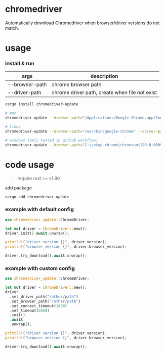 # chromedriver

Automatically download Chromedriver when browser/driver versions do not match.

# usage

### install & run

|args|description|
|-|-|
|--browser-path|chrome browser path|
|--driver-path|chrome driver path, create when file not exist|

```bash
cargo install chromedriver-update

# mac
chromedriver-update --browser-path="/Applications/Google Chrome.app/Contents/MacOS/Google Chrome" --driver-path="/usr/local/bin/chromedriver"

# linux
chromedriver-update --browser-path="/usr/bin/google-chrome" --driver-path="/usr/bin/chromedriver"

# windows (only tested in github workflow)
chromedriver-update --browser-path="C:\setup-chrome\chromium\120.0.6099.109\x64\chrome.exe" --driver-path="C:\setup-chrome\chromedriver.exe"
```

# code usage

> require rust >= v1.80

add package

```shell
cargo add chromedriver-update
```

### example with default config

```rust
use chromedriver_update::ChromeDriver;

let mut driver = ChromeDriver::new();
driver.init().await.unwrap();

println!("driver version {}", driver.version);
println!("browser version {}", driver.browser_version);

driver.try_download().await.unwrap();
```

### example with custom config

```rust
use chromedriver_update::ChromeDriver;

let mut driver = ChromeDriver::new();
driver
  .set_driver_path("/other/path")
  .set_browser_path("/other/path")
  .set_connect_timeout(1000)
  .set_timeout(2000)
  .init()
  .await
  .unwrap();

println!("driver version {}", driver.version);
println!("browser version {}", driver.browser_version);

driver.try_download().await.unwrap();
```
